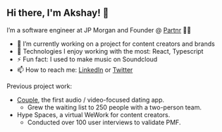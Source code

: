 <!--
**officiallyakshay/officiallyakshay** is a ✨ _special_ ✨ repository because its `README.md` (this file) appears on your GitHub profile.

Here are some ideas to get you started:

- 🔭 I’m currently working on ...
- 🌱 I’m currently learning ...
- 👯 I’m looking to collaborate on ...
- 🤔 I’m looking for help with ...
- 💬 Ask me about ...
- 📫 How to reach me: ...
- 😄 Pronouns: ...
- ⚡ Fun fact: ...
-->

## Hi there, I'm Akshay! 👋

I’m a software engineer at JP Morgan and Founder @ [Partnr](https://usepartnr.com/) 👨‍💻

- 👀 I’m currently working on a project for content creators and brands 
- 🌱 Technologies I enjoy working with the most: React, Typescript
- ⚡ Fun fact: I used to make music on Soundcloud
- 📫 How to reach me: [LinkedIn](https://www.linkedin.com/in/akshay-prabhakar/) or [Twitter](https://twitter.com/akshaycoding)

Previous project work:
- [Couple](https://couple-v2.webflow.io/), the first audio / video-focused dating app.
  - Grew the waiting list to 250 people with a two-person team.
- Hype Spaces, a virtual WeWork for content creators.
  - Conducted over 100 user interviews to validate PMF.

